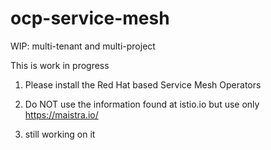 # ocp-service-mesh
WIP: multi-tenant and multi-project

This is work in progress

1) Please install the Red Hat based Service Mesh Operators

2) Do NOT use the information found at istio.io but use only https://maistra.io/

3) still working on it



